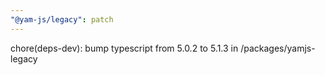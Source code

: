 ```yaml
---
"@yam-js/legacy": patch
---
```


chore(deps-dev): bump typescript from 5.0.2 to 5.1.3 in /packages/yamjs-legacy
